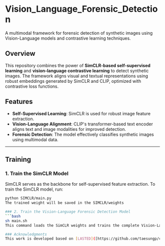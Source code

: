 # Vision_Language_Forensic_Detection
A multimodal framework for forensic detection of synthetic images using Vision-Language models and contrastive learning techniques.

## Overview

This repository combines the power of **SimCLR-based self-supervised learning** and **vision-language contrastive learning** to detect synthetic images. The framework aligns visual and textual representations using robust embeddings generated by SimCLR and CLIP, optimized with contrastive loss functions.

## Features
- **Self-Supervised Learning**: SimCLR is used for robust image feature extraction.
- **Vision-Language Alignment**: CLIP's transformer-based text encoder aligns text and image modalities for improved detection.
- **Forensic Detection**: The model effectively classifies synthetic images using multimodal data.

---

## Training 

### 1. Train the SimCLR Model
SimCLR serves as the backbone for self-supervised feature extraction. To train the SimCLR model, run:
```bash
python SIMCLR/main.py
The trained weight will be saved in the SIMCLR/weights

### 2. Train the Vision-Language Forensic Detection Model
```bash
sh main.sh
This command loads the SimCLR weights and trains the complete Vision-Language model.

### Acknowledgments
This work is developed based on [LASTED]([https://github.com/taesungp/contrastive-unpaired-translation](https://github.com/HighwayWu/LASTED) and [simclr]([https://github.com/Blealtan/efficient-kan](https://github.com/google-research/simclr)). We appreciate the great work provided by LASTED.

